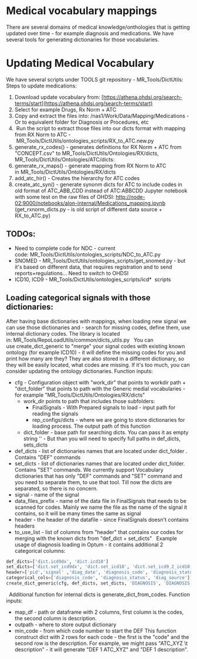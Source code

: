 # Medical vocabulary mappings
There are several domains of medical knowledge/onthologies that is getting updated over time - for example diagnosis and medications.
We have several tools for generating dictionaries for those vocabularies.
 
# Updating Medical Vocabulary
We have several scripts under TOOLS git repository - MR_Tools/DictUtils:
Steps to update medications:

1. Download update vocabulary from: [https://athena.ohdsi.org/search-terms/start](https://athena.ohdsi.org/search-terms/start)
2. Select for example Drugs, Rx Norm + ATC
3. Copy and extract the files into: /nas1/Work/Data/Mapping/Medications - Or to equivalent folder for Diagnosis or Procedures, etc
4.  Run the script to extract those files into our dicts format with mapping from RX Norm to ATC - MR_Tools/DictUtils/ontologies_scripts/RX_to_ATC.new.py 
5. generate_rx_codes() - generates definitions for RX Norm + ATC from "CONCEPT.csv" to MR_Tools/DictUtils/Ontologies/RX/dicts, MR_Tools/DictUtils/Ontologies/ATC/dicts: 
6. generate_rx_maps() - generate mapping from RX Norm to ATC in MR_Tools/DictUtils/Ontologies/RX/dicts
7. add_atc_hir() - Creates the hierarchy for ATC codes
8. create_atc_syn() - generate synonm dicts for ATC to include codes in old format of ATC_ABB_CDD instead of ATC:ABBCDD
Jupyter notebook with some test on the raw files of OHDSI: [http://node-02:9000/notebooks/alon-internal/Medications_mapping.ipynb](http://node-02:9000/notebooks/alon-internal/Medications_mapping.ipynb)
 
(get_rxnorm_dicts.py - is old script of different data source + RX_to_ATC.py)
## TODOs:
- Need to complete code for NDC - current code: MR_Tools/DictUtils/ontologies_scripts/NDC_to_ATC.py
- SNOMED - MR_Tools/DictUtils/ontologies_scripts/get_snomed.py - but it's based on different data, that requires registration and to send reports+regulations... Need to switch to OHDSI 
- ICD10, ICD9 - MR_Tools/DictUtils/ontologies_scripts/icd*  scripts
 
## Loading categorical signals with those dictionaries:
After having base dictionaries with mappings, when loading new signal we can use those dictionaries and - search for missing codes, define them, use internal dictionary codes.
The library is located in: MR_Tools/RepoLoadUtils/common/dicts_utils.py
 
You can use create_dict_generic to "merge" your signal codes with existing known ontology (for example ICD10) - it will define the missing codes for you and print how many are they? They are also stored in a different dictionary, so they will be easily located, what codes are missing. If it's too much, you can consider updating the ontology dictionaries.
Function inputs:

- cfg - Configuration object with "work_dir" that points to workdir path + "dict_folder" that points to path with the Generic medial vocabularies - for example "MR_Tools/DictUtils/Ontologies/RX/dicts"
    - work_dir points to path that includes those subfolders:
        - FinalSignals - With Prepared signals to load - input path for reading the signals
        - rep_configs/dicts - where we are going to store dictionaries for loading process. The output path of this function
    - dict_folder - base path for searching dicts. You can pass it as empty string '' - But than you will need to specify full paths in def_dicts, sets_dicts
- def_dicts - list of dictionaries names that are located under dict_folder . Contains "DEF" commands
- set_dicts - list of dictionaries names that are located under dict_folder. Contains "SET" commands. We currently support Vocabulary dictionaries that has only "DEF" commands and "SET" command and you need to separate them, to use that tool. Till now the dicts are separated, so there is no concern.
- signal - name of the signal
- data_files_prefix - name of the data file in FinalSignals that needs to be scanned for codes. Mainly we name the file as the name of the signal it contains, so it will be many times the same as signal
- header - the header of the datafile - since FinalSignals doesn't contains headers
- to_use_list - list of columns from "header" that contains our codes for merging with the known dicts from "def_dict + set_dicts"
 
Example usage of diagnosis loading in Optum - it contains additional 2 categorical columns:
```python
def_dicts=['dict.icd9dx', 'dict.icd10']
set_dicts=['dict.set_icd9dx', 'dict.set_icd10', 'dict.set_icd9_2_icd10']
header=['pid','signal' ,'diag_date', 'diagnosis_code', 'diagnosis_status', 'diag_source']
categorical_cols=['diagnosis_code', 'diagnosis_status', 'diag_source']
create_dict_generic(cfg, def_dicts, set_dicts, 'DIAGNOSIS', 'DIAGNOSIS', header, categorical_cols)
```
 
Additional function for internal dicts is generate_dict_from_codes. Function inputs:

- map_df - path or dataframe with 2 columns, first column is the codes, the second column is description. 
- outpath - where to store output dictionary
- min_code - from which code number to start the DEF
This function construct dict with 2 rows for each code - the first is the "code" and the second row is the description.
For example, we might pass "ATC_XYZ \t description" - it will generate "DEF 1 ATC_XYZ" and "DEF 1 description". 
 
 
